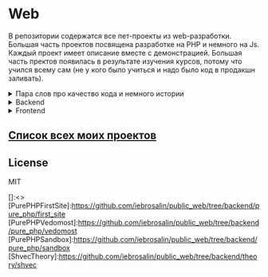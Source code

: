 # Web

В репозитории содержатся все пет-проекты из web-разработки. Большая часть  проектов посвящена разработке на PHP и немного на Js. Каждый проект имеет описание вместе с демонстрацией. Большая часть пректов появилась в результате изучения курсов, потому что учился всему сам (не у кого было учиться и надо было код в продакшн заливать).

<details>
  <summary>Пара слов про качество кода и немного истории</summary>
  

  Web-разработка стала для меня одной из любимых сфер программирования с декабря 2017 г. До этого пробовал себя компьютерном зрении, машинном обучении - не зацепила меня магия математики. С/С++, Java, Python - языки оставшиеся для меня в прошлом, так как решаемые задачи меня не зацепили. 
  
  Коммерческой разработкой начал заниматься с мая 2018 совмещая с учёбой в вузе. В период учёбы кодил как мог, применяя в бою недавно прочитанное или что-то нарушающее принципы хорошего кода.
  
  Серъёзной разработкой с контролем качества кода я смог только в сентябре 2019 после выпуска из вуза смены пары мест работы. Full-time я работал как Flutter-разработчик в [Progressive Mobile][Pmobi] до конца 2019, где применялась Clean архитектура. 
  
  Моё мировозрение изменилось. Чочется весь свой старый код переписать, но мои знания архитектуры применимы к задачам мобильной разработки. У backend на PHP есть своя специфика помноженная на реализации с помощью конкретных инструментов. В итоге получается не самый простой вопрос требующий знания инструмента реализации и теории. Я вижу, чувствую проблемные места в коде, но хорошее и проверенное решение не могу предложить, есть только непроверенные эксперементальные решения.
  
   Стараюсь самостоятельно учиться даже если отсутвует опытный разработчик,рок-звезда, мастер, сенпай, ментор. Сейчас учу Laravel  с последующей практикой паттернов проектирования (нашёл классный курс выходящий ещё совмешающий постепенное написание нормального кода и архитектуру). Эта стратегия позволят постепенно закрыть большое количество вопросов о существующих практиках в языке и познать интересующий инструмент.
   
</details>  



<details>
  <summary>Backend</summary>
  
  Чистое PHP

  |месяц.год создания |Название                      | Docker |Db         |Завершённость     |
  |-------------------|------------------------------|--------|-----------|------------------|
  |12.2017            |[First site][PurePHPFirstSite]|-       | Mysql     |:white_check_mark:|
  |05.2018            |[Vedomost][PurePHPVedomost]   |-       | Mysql     |:white_check_mark:|
  |04.2019            |[Bad SPA][ToDo]               |-       | Mysql     ||
  |07.2019            |[Sandbox][PurePHPSandbox]     |-       | Mysql     |:white_check_mark:|
  |07.2019            |[Sandbox PostgreSQL][ToDo]    |+       | PostgreSQL|:white_check_mark:|
  |01.2020            |[Shvec patterns][ShvecTheory] |+       | -         ||
  
  Symfony
  
  |месяц.год создания |Название                      | Docker |Db         |Завершённость     |
  |-------------------|------------------------------|--------|-----------|------------------|
  |05.2018            |[News CRUD][SymphonyNewsCrud] |-       | Mysql     |:white_check_mark:|

  Bitrix
  
  |месяц.год период создания |Название                      |Завершённость     |
  |--------------------------|------------------------------|------------------|
  |05.2018 - 07.2019         |[Bitrix samples][Bitrix]      |:white_check_mark:|

  ZF1
  
  |месяц.год создания |Название                      | Docker |Db         |Завершённость     |
  |-------------------|------------------------------|--------|-----------|------------------|
  |02.2019            |[Theory][ZfTherory]           |-       | Mysql     |:white_check_mark:|

  Laravel
  
  |месяц.год создания |Название                                           | Docker |Db         |Завершённость     |
  |-------------------|---------------------------------------------------|--------|-----------|------------------|
  |07.2019            |[Eliseev master class][EliseevLaravelMasterClass]  |+       |PostrgreSQL||
  |01.2020            |[Afanasyev season 1][AfanasyevSeason1]             |-       | Mysql     |:white_check_mark:|
  |01.2020            |[Afanasyev season 2][AfanasyevSeason2]             |-       | Mysql     ||
  |01.2020            |[Afanasyev patterns][AfanasyevPatterns]            |-       | Mysql     ||

  Yii2
  
  |месяц.год создания |Название                       | Docker |Db         |Завершённость     |
  |-------------------|------------------------------ |--------|-----------|------------------|
  |08.2019            |[Theory][Yii2Theory]           |+       | Mysql     |:white_check_mark:|
  |01.2020            |[Practice][Yii2Practice]       |-       | Mysql     |:white_check_mark:|

</details>  

<details>
  <summary>Frontend</summary>
  
  Для меня frontend является дополнительным, но обязательным умением. В моём опыте коммерческой работе были я исполнял роль backend-разработчика, так что почти всегда я имел готовую вёрстку или существующий проект из-за чего создание чего я не концентрировался на создании уникального UI. 
  
 В ходе работы я естественно сталкивался с js, jquery, bootstrap, по мере необходимости самообразовывался и применял знания на практике для заказчика. Изучение React (в свободное время) не только открывала новые и незаменимые на сегодняшний день инструменты являющиеся стандратом де-факто, но и знакомила с архитектурами управления состояними в UI-компонентах. Так уж получилось, что [курс по React][ReactCourse], который я покупал он дополнялся постоянно, поэтому есть значительные перерывы. Курс мне понравился очень сильно, так как действительно помог понять основы React без ментора. Не знание TS - это ерунда, так как синтаксис Dart и TS схожи.
 
 В таблице представлены все мои пет-проекты, которые можно строго отнести к frontend-разработке.
  
  |месяц.год создания |Название                      | Js                       |CSS         |Завершённость     |
  |-------------------|------------------------------|--------------------------|------------|------------------|
  |02.2019            |[ToDo][ToDo]                  |React                     | Bootstrap  |:white_check_mark:|
  |02.2019            |[Star Wars wiki][StarWarsWiki]|React + HOC               | Bootstrap  |:white_check_mark:|
  |07.2019            |[Re store][ReStore]           |React + HOC + Redux       | Bootstrap  |:white_check_mark:|
  |08.2019            |[Form websocket][FormWS]      |pure js                   | Bootstrap  |:white_check_mark:|
  |01.2020            |[Sandbox build][SandboxBuild] |pure js + babel + webpack | SCSS       |:white_check_mark:|
  |01.2020            |[React hooks][ReactHooks]     |React hooks               | Bootstrap  |:white_check_mark:|

</details>   


## [Список всех моих проектов][ListAllMyProject]

License
----
MIT

[Pmobi]:<https://pmobi.ru/>

[]:<>
[PurePHPFirstSite]:<https://github.com/iebrosalin/public_web/tree/backend/pure_php/first_site>
[PurePHPVedomost]:<https://github.com/iebrosalin/public_web/tree/backend/pure_php/vedomost>
[PurePHPSandbox]:<https://github.com/iebrosalin/public_web/tree/backend/pure_php/sandbox>
[ShvecTheory]:<https://github.com/iebrosalin/public_web/tree/backend/theory/shvec>

[EliseevLaravelMasterClass]:<https://github.com/iebrosalin/public_web/tree/backend/laravel/afanasyev/season1>
[AfanasyevSeason1]:<https://github.com/iebrosalin/public_web/tree/backend/laravel/afanasyev/season1>
[AfanasyevSeason2]:<https://github.com/iebrosalin/public_web/tree/backend/laravel/afanasyev/season2>
[AfanasyevPatterns]:<https://github.com/iebrosalin/public_web/tree/backend/laravel/afanasyev/patterns>

[Yii2Theory]:<https://github.com/iebrosalin/public_web/tree/backend/yii2/theory>
[Yii2Practice]:<https://github.com/iebrosalin/public_web/tree/backend/yii2/practice>

[ZfTherory]:<https://github.com/iebrosalin/public_web/tree/backend/zf/theory>

[Bitrix]:<https://github.com/iebrosalin/public_web/tree/backend/bitrix>
[SymphonyNewsCrud]:<https://github.com/iebrosalin/public_web/tree/backend/symphony/news_crud_panel>

[FormWS]:<https://github.com/iebrosalin/public_web/tree/frontend/form_websocket>
[ToDo]:<https://github.com/iebrosalin/public_web/tree/frontend/react/bura/todo>
[StarWarsWiki]:<https://github.com/iebrosalin/public_web/tree/frontend/react/bura/star-wars-db>
[ReStore]:<https://github.com/iebrosalin/public_web/tree/frontend/react/bura/re-store>
[SandboxBuild]:<https://github.com/iebrosalin/public_web/tree/frontend/sandbox-build>
[ReactHooks]:<https://github.com/iebrosalin/public_web/tree/frontend/react/bura/hooks>

[ListAllMyProject]:<https://github.com/iebrosalin/all_public_projects>
[ReactCourse]:<https://www.udemy.com/course/pro-react-redux/>

